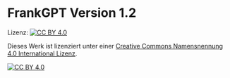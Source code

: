 # FrankGPT Version 1.2

Lizenz: [![CC BY 4.0][cc-by-shield]][cc-by]

Dieses Werk ist lizenziert unter einer
[Creative Commons Namensnennung 4.0 International Lizenz][cc-by].

[![CC BY 4.0][cc-by-image]][cc-by]

[cc-by]: http://creativecommons.org/licenses/by/4.0/
[cc-by-image]: https://i.creativecommons.org/l/by/4.0/88x31.png
[cc-by-shield]: https://img.shields.io/badge/License-CC%20BY%204.0-lightgrey.svg
